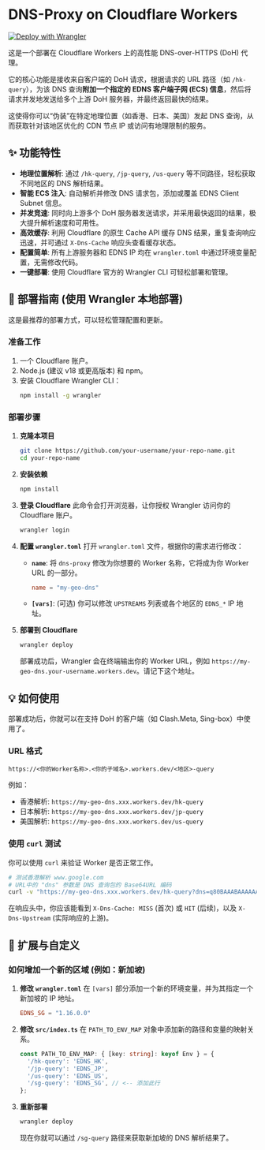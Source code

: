 # DNS-Proxy on Cloudflare Workers

[![Deploy with Wrangler](https://img.shields.io/badge/deploy-wrangler-f38020?logo=cloudflare)](https://developers.cloudflare.com/workers/wrangler/get-started/)

这是一个部署在 Cloudflare Workers 上的高性能 DNS-over-HTTPS (DoH) 代理。

它的核心功能是接收来自客户端的 DoH 请求，根据请求的 URL 路径（如 `/hk-query`），为该 DNS 查询**附加一个指定的 EDNS 客户端子网 (ECS) 信息**，然后将请求并发地发送给多个上游 DoH 服务器，并最终返回最快的结果。

这使得你可以“伪装”在特定地理位置（如香港、日本、美国）发起 DNS 查询，从而获取针对该地区优化的 CDN 节点 IP 或访问有地理限制的服务。

## ✨ 功能特性

- **地理位置解析**: 通过 `/hk-query`, `/jp-query`, `/us-query` 等不同路径，轻松获取不同地区的 DNS 解析结果。
- **智能 ECS 注入**: 自动解析并修改 DNS 请求包，添加或覆盖 EDNS Client Subnet 信息。
- **并发竞速**: 同时向上游多个 DoH 服务器发送请求，并采用最快返回的结果，极大提升解析速度和可用性。
- **高效缓存**: 利用 Cloudflare 的原生 Cache API 缓存 DNS 结果，重复查询响应迅速，并可通过 `X-Dns-Cache` 响应头查看缓存状态。
- **配置简单**: 所有上游服务器和 EDNS IP 均在 `wrangler.toml` 中通过环境变量配置，无需修改代码。
- **一键部署**: 使用 Cloudflare 官方的 Wrangler CLI 可轻松部署和管理。

## 🚀 部署指南 (使用 Wrangler 本地部署)

这是最推荐的部署方式，可以轻松管理配置和更新。

### 准备工作

1.  一个 Cloudflare 账户。
2.  Node.js (建议 v18 或更高版本) 和 npm。
3.  安装 Cloudflare Wrangler CLI：
    ```bash
    npm install -g wrangler
    ```

### 部署步骤

1.  **克隆本项目**
    ```bash
    git clone https://github.com/your-username/your-repo-name.git
    cd your-repo-name
    ```

2.  **安装依赖**
    ```bash
    npm install
    ```

3.  **登录 Cloudflare**
    此命令会打开浏览器，让你授权 Wrangler 访问你的 Cloudflare 账户。
    ```bash
    wrangler login
    ```

4.  **配置 `wrangler.toml`**
    打开 `wrangler.toml` 文件，根据你的需求进行修改：
    - **`name`**: 将 `dns-proxy` 修改为你想要的 Worker 名称，它将成为你 Worker URL 的一部分。
      ```toml
      name = "my-geo-dns"
      ```
    - **`[vars]`**: (可选) 你可以修改 `UPSTREAMS` 列表或各个地区的 `EDNS_*` IP 地址。

5.  **部署到 Cloudflare**
    ```bash
    wrangler deploy
    ```
    部署成功后，Wrangler 会在终端输出你的 Worker URL，例如 `https://my-geo-dns.your-username.workers.dev`。请记下这个地址。

## 💡 如何使用

部署成功后，你就可以在支持 DoH 的客户端（如 Clash.Meta, Sing-box）中使用了。

### URL 格式

`https://<你的Worker名称>.<你的子域名>.workers.dev/<地区>-query`

例如：
- 香港解析: `https://my-geo-dns.xxx.workers.dev/hk-query`
- 日本解析: `https://my-geo-dns.xxx.workers.dev/jp-query`
- 美国解析: `https://my-geo-dns.xxx.workers.dev/us-query`

### 使用 `curl` 测试

你可以使用 `curl` 来验证 Worker 是否正常工作。

```bash
# 测试香港解析 www.google.com
# URL中的 "dns" 参数是 DNS 查询包的 Base64URL 编码
curl -v "https://my-geo-dns.xxx.workers.dev/hk-query?dns=q80BAAABAAAAAAAAA3d3dwdnb29nbGUDY29tAAABAAE"
```

在响应头中，你应该能看到 `X-Dns-Cache: MISS` (首次) 或 `HIT` (后续)，以及 `X-Dns-Upstream` (实际响应的上游)。

## 🔧 扩展与自定义

### 如何增加一个新的区域 (例如：新加坡)

1.  **修改 `wrangler.toml`**
    在 `[vars]` 部分添加一个新的环境变量，并为其指定一个新加坡的 IP 地址。
    ```toml
    EDNS_SG = "1.16.0.0"
    ```

2.  **修改 `src/index.ts`**
    在 `PATH_TO_ENV_MAP` 对象中添加新的路径和变量的映射关系。
    ```typescript
    const PATH_TO_ENV_MAP: { [key: string]: keyof Env } = {
      '/hk-query': 'EDNS_HK',
      '/jp-query': 'EDNS_JP',
      '/us-query': 'EDNS_US',
      '/sg-query': 'EDNS_SG', // <-- 添加此行
    };
    ```

3.  **重新部署**
    ```bash
    wrangler deploy
    ```
    现在你就可以通过 `/sg-query` 路径来获取新加坡的 DNS 解析结果了。
